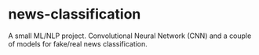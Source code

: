 # news-classification
A small ML/NLP project.
Convolutional Neural Network (CNN) and a couple of models for fake/real news classification. 
